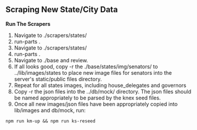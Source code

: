 ## Scraping New State/City Data

**Run The Scrapers**

1. Navigate to ./scrapers/states/
2. run-parts .
3. Navigate to ./scrapers/states/
4. run-parts .
5. Navigate to ./base and review.
6. If all looks good, copy -r the ./base/states/img/senators/ to ../lib/images/states to place new image files for senators into the server's static/public files directory.
7. Repeat for all states images, including house_delegates and governors
8. Copy -r the json files into the ../db/mock/ directory. The json files should be named appropriately to be parsed by the knex seed files.
9. Once all new images/json files have been appropriately copied into lib/images and db/mock, run:

```
npm run km-up && npm run ks-reseed
```
